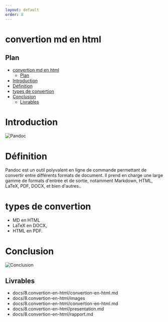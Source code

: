 ```yaml
---
layout: default
order: 8
---
```


# convertion md en html
<!-- new slide -->
## Plan
- [convertion md en html](#convertion-md-en-html)
  - [Plan](#plan)
- [Introduction](#introduction)
- [Définition](#définition)
- [types de convertion](#types-de-convertion)
- [Conclusion](#conclusion)
  - [Livrables](#livrables)


<!-- new slide -->
# Introduction

![Pandoc](/lab-markdown/8.convertion-en-html/images/pandoc.png)
<!-- new slide -->
# Définition

Pandoc est un outil polyvalent en ligne de commande permettant de convertir entre différents formats de document. Il prend en charge une large gamme de formats d'entrée et de sortie, notamment Markdown, HTML, LaTeX, PDF, DOCX, et bien d'autres..
<!-- new slide -->
# types de convertion

- MD en HTML
- LaTeX en DOCX,
- HTML en PDF.
<!-- new slide -->

# Conclusion

![Conclusion](/lab-markdown/8.convertion-en-html/images/conclusion.png)
<!-- new slide -->
## Livrables

- docs/8.convertion-en-html/convertion-en-html.md
- docs/8.convertion-en-html/images
- docs/8.convertion-en-html/convertion-en-html.md
- docs/8.convertion-en-html/presentation.md
- docs/8.convertion-en-html/rapport.md